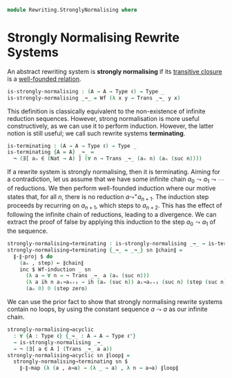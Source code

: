 <!--
```agda
open import 1Lab.Prelude
open import Data.Rel.Closure
open import Data.Wellfounded.Base
```
-->

```agda
module Rewriting.StronglyNormalising where
```

<!--
```agda
private variable
  ℓ ℓ' ℓ'' : Level
  A B X : Type ℓ
  _↝_ : A → A → Type ℓ
```
-->

# Strongly Normalising Rewrite Systems

An abstract rewriting system is **strongly normalising** if its
[transitive closure] is a [well-founded relation].

[transitive closure]: Data.Rel.Closure.html#transitive-closure
[well-founded relation]: Data.Wellfounded.Base.html

```agda
is-strongly-normalising : (A → A → Type ℓ) → Type _
is-strongly-normalising _↝_ = Wf (λ x y → Trans _↝_ y x)
```

This definition is classically equivalent to the non-existence of infinite
reduction sequences. However, strong normalisation is more useful
constructively, as we can use it to perform induction. However, the
latter notion is still useful; we call such rewrite systems **terminating**.

```agda
is-terminating : (A → A → Type ℓ) → Type _
is-terminating {A = A} _↝_ = 
  ¬ (∃[ aₙ ∈ (Nat → A) ] (∀ n → Trans _↝_ (aₙ n) (aₙ (suc n))))
```

If a rewrite system is strongly normalising, then it is terminating.
Aiming for a contradiction, let us assume that we have some infinite
chain $a_0 \leadsto a_1 \leadsto \cdots$ of reductions. We then perform
well-founded induction where our motive states that, for all $n$, there
is no reduction $a \leadsto^{+} a_{n+1}$. The induction step proceeds
by recurring on $a_{n+1}$, which steps to $a_{n+2}$. This has the effect
of following the infinite chain of reductions, leading to a divergence.
We can extract the proof of false by applying this induction to the
step $a_0 \leadsto a_1$ of the sequence.

```agda
strongly-normalising→terminating : is-strongly-normalising _↝_ → is-terminating _↝_
strongly-normalising→terminating {_↝_ = _↝_} sn ∥chain∥ =
  ∥-∥-proj $ do
    (aₙ , step) ← ∥chain∥
    inc $ Wf-induction _ sn
      (λ a → ∀ n → ¬ Trans _↝_ a (aₙ (suc n)))
      (λ a ih n aᵢ↝aₙ₊₁ → ih (aₙ (suc n)) aᵢ↝aₙ₊₁ (suc n) (step (suc n)))
      (aₙ 0) 0 (step zero)
```

<!-- [TODO: Reed M, 02/06/2023] Prove that they are equivalent if we assume LEM. -->

We can use the prior fact to show that strongly normalising rewrite
systems contain no loops, by using the constant sequence $a \leadsto a$
as our infinite chain.

```agda
strongly-normalising→acyclic
  : ∀ {A : Type ℓ} {_↝_ : A → A → Type ℓ'}
  → is-strongly-normalising _↝_
  → ¬ (∃[ a ∈ A ] (Trans _↝_ a a))
strongly-normalising→acyclic sn ∥loop∥ =
  strongly-normalising→terminating sn $
    ∥-∥-map (λ (a , a↝a) → (λ _ → a) , λ n → a↝a) ∥loop∥
```
